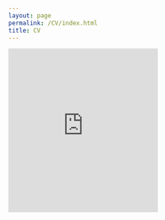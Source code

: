 ```yaml
---
layout: page
permalink: /CV/index.html
title: CV
---
```


<embed src="https://raw.githubusercontent.com/Kaimaoge/Kaimaoge.github.io/master/files/CV.pdf" type="application/pdf" height="330px"/>
